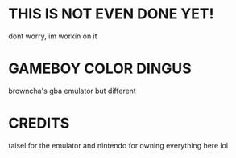 # THIS IS NOT EVEN DONE YET!
dont worry, im workin on it

# GAMEBOY COLOR DINGUS
browncha's gba emulator but different

# CREDITS
taisel for the emulator and nintendo for owning everything here lol
